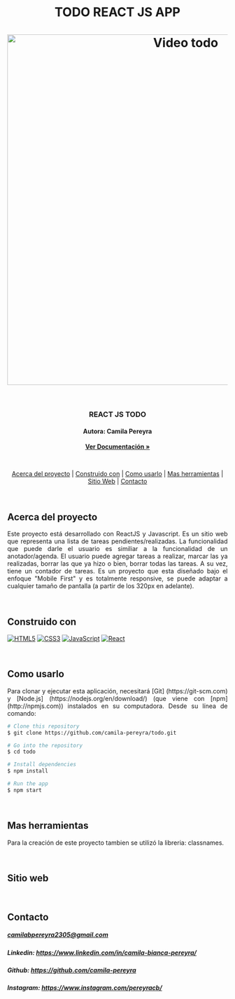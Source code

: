 <div align="center">
  <h1>TODO REACT JS APP
  <br>
  <br>
  <a href="https://github.com/camila-pereyra/todo/"><img src="src/images/videoTodoCompressed.webm" alt="Video todo" width="800"></a>
  <br>
  <br>
</div>
<h3 align="center">REACT JS TODO</h3>
<h4 align="center">Autora: Camila Pereyra</h4>
<p align="center"><a href="https://github.com/camila-pereyra/todo"><strong>Ver Documentación »</strong></a> </p>
<br>
<p align="center">
  <a href="#acerca-del-proyecto">Acerca del proyecto</a> |
  <a href="#construido-con">Construido con</a> |
  <a href="#como-usarlo">Como usarlo</a> |
  <a href="#mas-herramientas">Mas herramientas</a> |
  <a href="#sitio-web">Sitio Web</a> |
    <a href="#contacto">Contacto</a> 
</p>
<br>

## Acerca del proyecto
<p align="justify">Este proyecto está desarrollado con ReactJS y Javascript. 
Es un sitio web que representa una lista de tareas pendientes/realizadas. La funcionalidad que puede darle el usuario es similiar a la funcionalidad de un anotador/agenda. El usuario puede agregar tareas a realizar, marcar las ya realizadas, borrar las que ya hizo o bien, borrar todas las tareas. A su vez, tiene un contador de tareas. Es un proyecto que esta diseñado bajo el enfoque "Mobile First" y es totalmente responsive, se puede adaptar a cualquier tamaño de pantalla (a partir de los 320px en adelante).
</p>
<br>

## Construido con
<p dir="auto">
<a target="_blank" rel="noopener noreferrer nofollow" href="https://camo.githubusercontent.com/49fbb99f92674cc6825349b154b65aaf4064aec465d61e8e1f9fb99da3d922a1/68747470733a2f2f696d672e736869656c64732e696f2f62616467652f68746d6c352d2532334533344632362e7376673f7374796c653d666f722d7468652d6261646765266c6f676f3d68746d6c35266c6f676f436f6c6f723d7768697465"><img src="https://camo.githubusercontent.com/49fbb99f92674cc6825349b154b65aaf4064aec465d61e8e1f9fb99da3d922a1/68747470733a2f2f696d672e736869656c64732e696f2f62616467652f68746d6c352d2532334533344632362e7376673f7374796c653d666f722d7468652d6261646765266c6f676f3d68746d6c35266c6f676f436f6c6f723d7768697465" alt="HTML5" data-canonical-src="https://img.shields.io/badge/html5-%23E34F26.svg?style=for-the-badge&amp;logo=html5&amp;logoColor=white" style="max-width: 100%;"></a>
<a target="_blank" rel="noopener noreferrer nofollow" href="https://camo.githubusercontent.com/e6b67b27998fca3bccf4c0ee479fc8f9de09d91f389cccfbe6cb1e29c10cfbd7/68747470733a2f2f696d672e736869656c64732e696f2f62616467652f637373332d2532333135373242362e7376673f7374796c653d666f722d7468652d6261646765266c6f676f3d63737333266c6f676f436f6c6f723d7768697465"><img src="https://camo.githubusercontent.com/e6b67b27998fca3bccf4c0ee479fc8f9de09d91f389cccfbe6cb1e29c10cfbd7/68747470733a2f2f696d672e736869656c64732e696f2f62616467652f637373332d2532333135373242362e7376673f7374796c653d666f722d7468652d6261646765266c6f676f3d63737333266c6f676f436f6c6f723d7768697465" alt="CSS3" data-canonical-src="https://img.shields.io/badge/css3-%231572B6.svg?style=for-the-badge&amp;logo=css3&amp;logoColor=white" style="max-width: 100%;"></a>
<a target="_blank" rel="noopener noreferrer nofollow" href="https://camo.githubusercontent.com/aeddc848275a1ffce386dc81c04541654ca07b2c43bbb8ad251085c962672aea/68747470733a2f2f696d672e736869656c64732e696f2f62616467652f6a6176617363726970742d2532333332333333302e7376673f7374796c653d666f722d7468652d6261646765266c6f676f3d6a617661736372697074266c6f676f436f6c6f723d253233463744463145"><img src="https://camo.githubusercontent.com/aeddc848275a1ffce386dc81c04541654ca07b2c43bbb8ad251085c962672aea/68747470733a2f2f696d672e736869656c64732e696f2f62616467652f6a6176617363726970742d2532333332333333302e7376673f7374796c653d666f722d7468652d6261646765266c6f676f3d6a617661736372697074266c6f676f436f6c6f723d253233463744463145" alt="JavaScript" data-canonical-src="https://img.shields.io/badge/javascript-%23323330.svg?style=for-the-badge&amp;logo=javascript&amp;logoColor=%23F7DF1E" style="max-width: 100%;"></a>
<a target="_blank" rel="noopener noreferrer nofollow" href="https://camo.githubusercontent.com/ab4c3c731a174a63df861f7b118d6c8a6c52040a021a552628db877bd518fe84/68747470733a2f2f696d672e736869656c64732e696f2f62616467652f72656163742d2532333230323332612e7376673f7374796c653d666f722d7468652d6261646765266c6f676f3d7265616374266c6f676f436f6c6f723d253233363144414642"><img src="https://camo.githubusercontent.com/ab4c3c731a174a63df861f7b118d6c8a6c52040a021a552628db877bd518fe84/68747470733a2f2f696d672e736869656c64732e696f2f62616467652f72656163742d2532333230323332612e7376673f7374796c653d666f722d7468652d6261646765266c6f676f3d7265616374266c6f676f436f6c6f723d253233363144414642" alt="React" data-canonical-src="https://img.shields.io/badge/react-%2320232a.svg?style=for-the-badge&amp;logo=react&amp;logoColor=%2361DAFB" style="max-width: 100%;"></a>
</p>
<br>



## Como usarlo
<p align="justify"> Para clonar y ejecutar esta aplicación, necesitará [Git] (https://git-scm.com) y [Node.js] (https://nodejs.org/en/download/) (que viene con [npm] (http://npmjs.com)) instalados en su computadora. Desde su línea de comando:</p>

```bash
# Clone this repository
$ git clone https://github.com/camila-pereyra/todo.git

# Go into the repository
$ cd todo

# Install dependencies
$ npm install

# Run the app
$ npm start
```
<br>

## Mas herramientas
<p align="justify">Para la creación de este proyecto tambien se utilizó la libreria: classnames.
</p>

<br>

## Sitio web


<br>

## Contacto
##### **camilabpereyra2305@gmail.com**
##### Linkedin: https://www.linkedin.com/in/camila-bianca-pereyra/
##### Github: https://github.com/camila-pereyra
##### Instagram: https://www.instagram.com/pereyracb/
